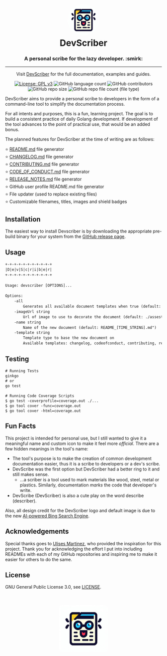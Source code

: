 <h1 align="center" style="border-bottom: none">
    <a href="https://github.com/WhitneyLampkin/devscriber" target="_blank">
        <img alt="DevScriber" src="./assets/devscriber.png" style="border-radius:50%; height:100px;">
    </a>
    <br>
    DevScriber
</h1>
<h3 align="center" style="border-bottom: none">
    A personal scribe for the lazy developer. :smirk:
</h3>

<hr />

<p align="center">
    Visit <a href="https://github.com/WhitneyLampkin/devscriber" target="_blank">DevScriber</a> for the full documentation, examples and guides.
</p>

<div align="center">

[![License: GPL v3](https://img.shields.io/badge/License-GPLv3-blue.svg)](https://www.gnu.org/licenses/gpl-3.0)
![GitHub language count](https://img.shields.io/github/languages/count/WhitneyLampkin/devscriber?label=Languages&color=yellow)
![GitHub contributors](https://img.shields.io/github/contributors/WhitneyLampkin/devscriber?label=Contributors&color=red)
![GitHub repo size](https://img.shields.io/github/repo-size/WhitneyLampkin/devscriber?label=Repo%20Size&color=teal)
![GitHub repo file count (file type)](https://img.shields.io/github/directory-file-count/WhitneyLampkin/devscriber?label=Files&color=purple)



</div>

DevScriber aims to provide a personal scribe to developers in the form of a command-line tool to simplify the documentation process.

For all intents and purposes, this is a fun, learning project. The goal is to build a consistent practice of daily Golang development. If development of the tool advances to the point of practical use, that would be an added bonus.

The planned features for DevScriber at the time of writing are as follows:

⭐ [README.md](./templates/readme-template.md) file generator<br />
⭐ [CHANGELOG.md](./templates/changelog-template.md) file generator<br />
⭐ [CONTRIBUTING.md](./templates/contributing-template.md) file generator<br />
⭐ [CODE_OF_CONDUCT.md](./templates/codeofconduct-template.md) file generator<br />
⭐ [RELEASE_NOTES.md](./templates/releasenotes-template.md) file generator<br />
⭐ GitHub user profile README.md file generator<br />
⭐ File updater (used to replace existing files)<br />
⭐ Customizable filenames, titles, images and shield badges

## Installation

The easiest way to install Devscriber is by downloading the appropriate pre-build binary for your system from the [GitHub release page](https://github.com/WhitneyLampkin/devscriber/releases).

## Usage

```txt
+-+-+-+-+-+-+-+-+-+-+
|D|e|v|S|c|r|i|b|e|r|
+-+-+-+-+-+-+-+-+-+-+

Usage: devscriber [OPTIONS]...

Options:
    -all
        Generates all available document templates when true (default: false)
    -imageUrl string
        Url of image to use to decorate the document (default: ./assests/default_image.png)
    -name string
        Name of the new document (default: README_[TIME_STRING].md")
    -template string
        Template type to base the new document on
        Available templates: changelog, codeofconduct, contributing, readme, releasenotes (default "readme")
```

## Testing

```shell
# Running Tests
ginkgo
# or
go test

# Running Code Coverage Scripts
$ go test -coverprofile=coverage.out ./...
$ go tool cover -func=coverage.out
$ go tool cover -html=coverage.out
```

## Fun Facts

This project is intended for personal use, but I still wanted to give it a meaningful name and custom icon to make it feel more _official_. There are a few hidden meanings in the tool's name:

- The tool's purpose is to make the creation of common development documentation easier, thus it is a scribe to developers or a dev's scribe.
- DevScribe was the first option but DevScriber had a better ring to it and still makes sense.
    - ...a scriber is a tool used to mark materials like wood, steel, metal or plastics. Similarly, documentation _marks_ the code that developer's write.
- DevScribe (DevScriber) is also a cute play on the word describe (describer).

Also, all design credit for the DevScriber logo and default image is due to the new [AI-powered Bing Search Engine](https://www.bing.com/search?q=Bing%20AI&showconv=1&form=MW00X7).

## Acknowledgements

Special thanks goes to [Ulises Martinez](https://github.com/mx-ulises), who provided the inspiration for this project. Thank you for acknowledging the effort I put into including READMEs with each of my GitHub repositories and inspiring me to make it easier for others to do the same.

## License

GNU General Public License 3.0, see [LICENSE](./LICENSE).

<h1 align="center" style="border-bottom: none; margin-top: 50px;">
    <a href="https://github.com/WhitneyLampkin/devscriber" target="_blank">
        <img alt="DevScriber" src="./assets/devscriber.png" style="border-radius: 5%; height: 150px;">
    </a>
</h1>
